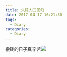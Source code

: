 ```yaml
---
title: 失踪人口回归
date: 2017-04-17 16:21:30
tags:
  - Diary
categories:
  - Diary
---
```


搬砖的日子真辛苦![](/images/qq1.gif)
